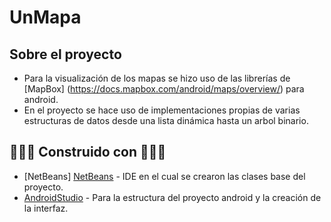 # UnMapa

## Sobre el proyecto

* Para la visualización de los mapas se hizo uso de las librerías de [MapBox] (https://docs.mapbox.com/android/maps/overview/) para android. 
* En el proyecto se hace uso de implementaciones propias de varias estructuras de datos desde una lista dinámica hasta un arbol binario.

## 👨🏿‍💻 Construido con 👨🏿‍💻

* [NetBeans] [NetBeans](https://netbeans.org/) - IDE en el cual se crearon las clases base del proyecto.
* [AndroidStudio](https://developer.android.com/studio) - Para la estructura del proyecto android y la creación de la interfaz.
